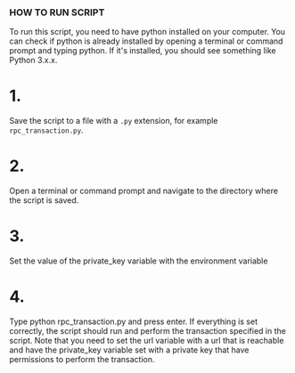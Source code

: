 ### HOW TO RUN SCRIPT

To run this script, you need to have python installed on your computer. You can check if 
python is already installed by opening a terminal or command prompt and typing python. If it's installed, you should see something like Python 3.x.x.

# 1. 
Save the script to a file with a ```.py``` extension, for example ```rpc_transaction.py```.

# 2.
Open a terminal or command prompt and navigate to the directory where the script is saved.

# 3.
Set the value of the private_key variable with the environment variable

# 4.
Type python rpc_transaction.py and press enter.
If everything is set correctly, the script should run and perform the transaction specified in the script.
Note that you need to set the url variable with a url that is reachable and have the private_key variable set with a private key that have permissions to perform the transaction.
